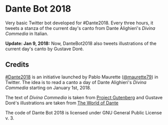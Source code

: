 # Dante Bot 2018
Very basic Twitter bot developed for #Dante2018. Every three hours, it tweets a
stanza of the current day's canto from Dante Alighieri's *Divina Commedia*
in Italian.

**Update: Jan 9, 2018:** Now, DanteBot2018 also tweets illustrations of the
current day's canto by Gustave Doré.

## Credits

 [\#Dante2018](https://twitter.com/search?q=%23Dante2018&src=typd) is an
 initiative launched by Pablo Maurette
 ([@maurette79](http://twitter.com/maurette79)) in Twitter.
The idea is to read a canto a day of Dante Alighieri's *Divina Commedia*
starting on January 1st, 2018.

The text of *Divina Commedia* is taken from
[Project Gutenberg](http://www.gutenberg.org/ebooks/1012)
and Gustave Doré's illustrations are taken from [The World of
Dante](http://www.worldofdante.org/gallery_dore.html)

The code of Dante Bot 2018 is licensed under GNU General Public License v. 3.

